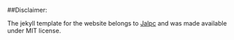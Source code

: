 ##Disclaimer:

The jekyll template for the website belongs to [Jalpc](https://github.com/jarrekk/Jalpc) and was made available under MIT license.